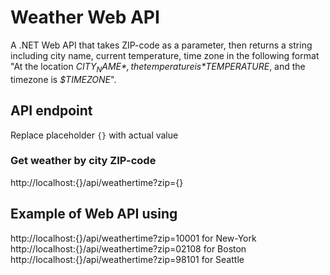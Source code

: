 # Weather Web API
A .NET Web API that takes ZIP-code as a parameter, then returns a string including city name, current temperature, time zone in the following format "At the location *$CITY_NAME*, the temperature is *$TEMPERATURE*, and the timezone is *$TIMEZONE*".

## API endpoint
Replace placeholder `{}` with actual value

### Get weather by city ZIP-code
http://localhost:{}/api/weathertime?zip={}

## Example of Web API using
http://localhost:{}/api/weathertime?zip=10001 for New-York  
http://localhost:{}/api/weathertime?zip=02108 for Boston  
http://localhost:{}/api/weathertime?zip=98101 for Seattle  